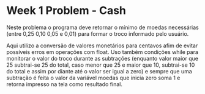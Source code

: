 # Week 1 Problem - Cash

Neste problema o programa deve retornar o mínimo de moedas necessárias 
(entre 0,25 0,10 0,05 e 0,01) para formar o troco informado pelo usuário.

Aqui utilizo a conversão de valores monetários para centavos afim de evitar
possíveis erros em operações com float. Uso também condições while para monitorar
o valor do troco durante as subtrações (enquanto valor maior que 25 subtrai-se 25 do total,
caso menor que 25 e maior que 10, subtrai-se 10 do total e assim por diante até o valor ser igual a zero)
e sempre que uma subtração é feita o valor da variável moedas que inicia zero soma 1 e retorna impresso na tela
como resultado final.
